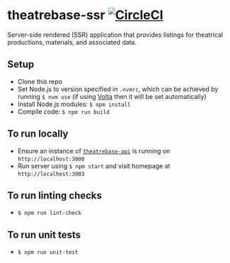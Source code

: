 # theatrebase-ssr [![CircleCI](https://circleci.com/gh/andygout/theatrebase-spa/tree/main.svg?style=svg)](https://circleci.com/gh/andygout/theatrebase-ssr/tree/main)

Server-side rendered (SSR) application that provides listings for theatrical productions, materials, and associated data.

## Setup
- Clone this repo
- Set Node.js to version specified in `.nvmrc`, which can be achieved by running `$ nvm use` (if using [Volta](https://docs.volta.sh/guide/getting-started) then it will be set automatically)
- Install Node.js modules: `$ npm install`
- Compile code: `$ npm run build`

## To run locally
- Ensure an instance of [`theatrebase-api`](https://github.com/andygout/theatrebase-api) is running on `http://localhost:3000`
- Run server using `$ npm start` and visit homepage at `http://localhost:3003`

## To run linting checks
- `$ npm run lint-check`

## To run unit tests
- `$ npm run unit-test`
